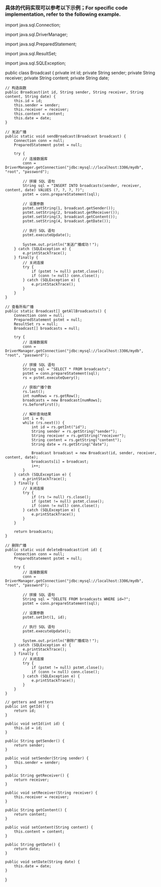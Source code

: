 ### 具体的代码实现可以参考以下示例；For specific code implementation, refer to the following example.

import java.sql.Connection;

import java.sql.DriverManager;

import java.sql.PreparedStatement;

import java.sql.ResultSet;

import java.sql.SQLException;


public class Broadcast {
    private int id;
    private String sender;
    private String receiver;
    private String content;
    private String date;

    // 构造函数
    public Broadcast(int id, String sender, String receiver, String content, String date) {
        this.id = id;
        this.sender = sender;
        this.receiver = receiver;
        this.content = content;
        this.date = date;
    }

    // 发送广播
    public static void sendBroadcast(Broadcast broadcast) {
        Connection conn = null;
        PreparedStatement pstmt = null;

        try {
            // 连接数据库
            conn = DriverManager.getConnection("jdbc:mysql://localhost:3306/mydb", "root", "password");

            // 拼接 SQL 语句
            String sql = "INSERT INTO broadcasts(sender, receiver, content, date) VALUES (?, ?, ?, ?)";
            pstmt = conn.prepareStatement(sql);

            // 设置参数
            pstmt.setString(1, broadcast.getSender());
            pstmt.setString(2, broadcast.getReceiver());
            pstmt.setString(3, broadcast.getContent());
            pstmt.setString(4, broadcast.getDate());

            // 执行 SQL 语句
            pstmt.executeUpdate();

            System.out.println("发送广播成功！");
        } catch (SQLException e) {
            e.printStackTrace();
        } finally {
            // 关闭连接
            try {
                if (pstmt != null) pstmt.close();
                if (conn != null) conn.close();
            } catch (SQLException e) {
                e.printStackTrace();
            }
        }
    }

    // 查看所有广播
    public static Broadcast[] getAllBroadcasts() {
        Connection conn = null;
        PreparedStatement pstmt = null;
        ResultSet rs = null;
        Broadcast[] broadcasts = null;

        try {
            // 连接数据库
            conn = DriverManager.getConnection("jdbc:mysql://localhost:3306/mydb", "root", "password");

            // 拼接 SQL 语句
            String sql = "SELECT * FROM broadcasts";
            pstmt = conn.prepareStatement(sql);
            rs = pstmt.executeQuery();

            // 获取广播个数
            rs.last();
            int numRows = rs.getRow();
            broadcasts = new Broadcast[numRows];
            rs.beforeFirst();

            // 解析查询结果
            int i = 0;
            while (rs.next()) {
                int id = rs.getInt("id");
                String sender = rs.getString("sender");
                String receiver = rs.getString("receiver");
                String content = rs.getString("content");
                String date = rs.getString("date");

                Broadcast broadcast = new Broadcast(id, sender, receiver, content, date);
                broadcasts[i] = broadcast;
                i++;
            }
        } catch (SQLException e) {
            e.printStackTrace();
        } finally {
            // 关闭连接
            try {
                if (rs != null) rs.close();
                if (pstmt != null) pstmt.close();
                if (conn != null) conn.close();
            } catch (SQLException e) {
                e.printStackTrace();
            }
        }

        return broadcasts;
    }

    // 删除广播
    public static void deleteBroadcast(int id) {
        Connection conn = null;
        PreparedStatement pstmt = null;

        try {
            // 连接数据库
            conn = DriverManager.getConnection("jdbc:mysql://localhost:3306/mydb", "root", "password");

            // 拼接 SQL 语句
            String sql = "DELETE FROM broadcasts WHERE id=?";
            pstmt = conn.prepareStatement(sql);

            // 设置参数
            pstmt.setInt(1, id);

            // 执行 SQL 语句
            pstmt.executeUpdate();

            System.out.println("删除广播成功！");
        } catch (SQLException e) {
            e.printStackTrace();
        } finally {
            // 关闭连接
            try {
                if (pstmt != null) pstmt.close();
                if (conn != null) conn.close();
            } catch (SQLException e) {
                e.printStackTrace();
            }
        }
    }

    // getters and setters
    public int getId() {
        return id;
    }

    public void setId(int id) {
        this.id = id;
    }

    public String getSender() {
        return sender;
    }

    public void setSender(String sender) {
        this.sender = sender;
    }

    public String getReceiver() {
        return receiver;
    }

    public void setReceiver(String receiver) {
        this.receiver = receiver;
    }

    public String getContent() {
        return content;
    }

    public void setContent(String content) {
        this.content = content;
    }

    public String getDate() {
        return date;
    }

    public void setDate(String date) {
        this.date = date;
    }
}
